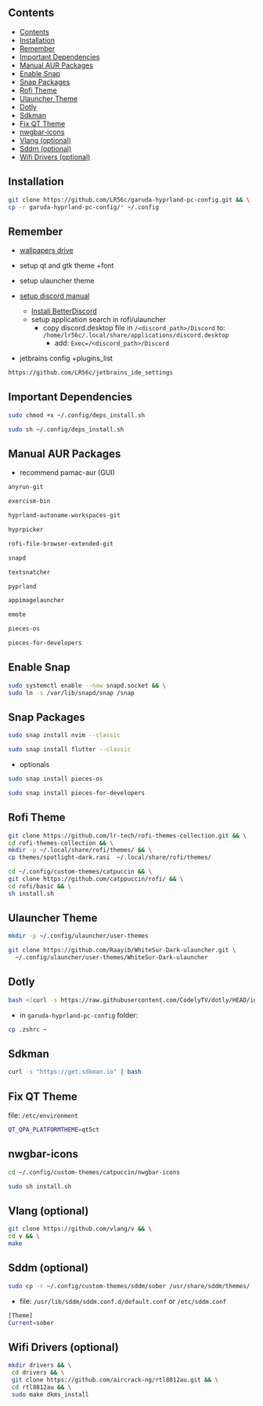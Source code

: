 ## Contents

- [Contents](#contents)
- [Installation](#installation)
- [Remember](#remember)
- [Important Dependencies](#important-dependencies)
- [Manual AUR Packages](#manual-aur-packages)
- [Enable Snap](#enable-snap)
- [Snap Packages](#snap-packages)
- [Rofi Theme](#rofi-theme)
- [Ulauncher Theme](#ulauncher-theme)
- [Dotly](#dotly)
- [Sdkman](#sdkman)
- [Fix QT Theme](#fix-qt-theme)
- [nwgbar-icons](#nwgbar-icons)
- [Vlang (optional)](#vlang-optional)
- [Sddm (optional)](#sddm-optional)
- [Wifi Drivers (optional)](#wifi-drivers-optional)

## Installation
```bash
git clone https://github.com/LR56c/garuda-hyprland-pc-config.git && \
cp -r garuda-hyprland-pc-config/* ~/.config
```

## Remember
- [wallpapers drive](https://drive.google.com/drive/folders/1ZyZNp6Md5Gx8ghSbyd6rbU-kC3SYT3gc?usp=sharing)
- setup qt and gtk theme +font
- setup ulauncher theme
- [setup discord manual](https://discord.com/api/download?platform=linux&format=tar.gz) 
  - [Install BetterDiscord](https://betterdiscord.app/) 
  - setup application search in rofi/ulauncher
    - copy discord.desktop file in `/<discord_path>/Discord` to: `/home/lr56c/.local/share/applications/discord.desktop`
      - add: `Exec=/<discord_path>/Discord`

- jetbrains config +plugins_list
```bash
https://github.com/LR56c/jetbrains_ide_settings
```

## Important Dependencies
```bash
sudo chmod +x ~/.config/deps_install.sh
```
```bash
sudo sh ~/.config/deps_install.sh
```

## Manual AUR Packages
- recommend pamac-aur (GUI)
```bash
anyrun-git
```
```bash
exercism-bin
```
```bash
hyprland-autoname-workspaces-git
```
```bash
hyprpicker
```
```bash
rofi-file-browser-extended-git
```
```bash
snapd
```
```bash
textsnatcher
```
```bash
pyprland
```
```bash
appimagelauncher
```
```bash
emote
```
```bash
pieces-os
```
```bash
pieces-for-developers
```

## Enable Snap
```bash
sudo systemctl enable --now snapd.socket && \
sudo ln -s /var/lib/snapd/snap /snap
```

## Snap Packages
```bash
sudo snap install nvim --classic
```
```bash
sudo snap install flutter --classic
```
- optionals
```bash
sudo snap install pieces-os
```
```bash
sudo snap install pieces-for-developers
```

## Rofi Theme
```bash
git clone https://github.com/lr-tech/rofi-themes-collection.git && \
cd rofi-themes-collection && \
mkdir -p ~/.local/share/rofi/themes/ && \
cp themes/spotlight-dark.rasi  ~/.local/share/rofi/themes/
```
```bash
cd ~/.config/custom-themes/catpuccin && \
git clone https://github.com/catppuccin/rofi/ && \
cd rofi/basic && \
sh install.sh
```

## Ulauncher Theme
```bash
mkdir -p ~/.config/ulauncher/user-themes
```
```bash
git clone https://github.com/Raayib/WhiteSur-Dark-ulauncher.git \
  ~/.config/ulauncher/user-themes/WhiteSur-Dark-ulauncher
```
## Dotly
```bash
bash <(curl -s https://raw.githubusercontent.com/CodelyTV/dotly/HEAD/installer)
```
- in `garuda-hyprland-pc-config` folder:
```bash
cp .zshrc ~
```

## Sdkman
```bash
curl -s "https://get.sdkman.io" | bash
```

## Fix QT Theme
file: `/etc/environment`
```bash
QT_QPA_PLATFORMTHEME=qt5ct
```

## nwgbar-icons
```bash
cd ~/.config/custom-themes/catpuccin/nwgbar-icons
```
```bash
sudo sh install.sh
```

## Vlang (optional)
```bash
git clone https://github.com/vlang/v && \
cd v && \
make
```

## Sddm (optional)
```bash
sudo cp -r ~/.config/custom-themes/sddm/sober /usr/share/sddm/themes/
```
- file: `/usr/lib/sddm/sddm.conf.d/default.conf` or `/etc/sddm.conf`
```bash
[Theme]
Current=sober
```

## Wifi Drivers (optional)
```bash
mkdir drivers && \
 cd drivers && \
 git clone https://github.com/aircrack-ng/rtl8812au.git && \
 cd rtl8812au && \
 sudo make dkms_install
```